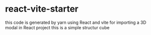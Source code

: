 # react-vite-starter
this code is generated  by yarn using React and vite for importing a 3D modal in React project  this is a simple  structur cube
